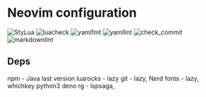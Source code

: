 # Neovim configuration

![StyLua](https://github.com/CelticBoozer/nvim-config/actions/workflows/stylua.yaml/badge.svg?branch=master)
![luacheck](https://github.com/CelticBoozer/nvim-config/actions/workflows/luacheck.yaml/badge.svg?branch=master)
![yamlfmt](https://github.com/CelticBoozer/nvim-config/actions/workflows/yamlfmt.yaml/badge.svg?branch=master)
![yamllint](https://github.com/CelticBoozer/nvim-config/actions/workflows/yamllint.yaml/badge.svg?branch=master)
![check_commit](https://github.com/CelticBoozer/nvim-config/actions/workflows/check_commit.yaml/badge.svg?branch=master)
![markdownlint](https://github.com/CelticBoozer/nvim-config/actions/workflows/markdownlint.yaml/badge.svg?branch=master)

## Deps

npm -
Java last version
luarocks - lazy
git - lazy,
Nerd fonts - lazy, whichkey
python3
deno
rg - lspsaga,
